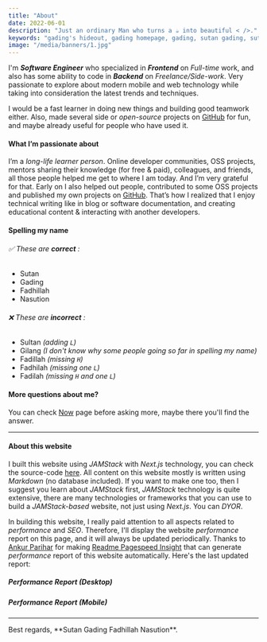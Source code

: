 ```yaml
---
title: "About"
date: 2022-06-01
description: "Just an ordinary Man who turns a ☕️ into beautiful < />."
keywords: "gading's hideout, gading homepage, gading, sutan gading, sutan gading fadhillah nasution, sutan, sutanlab, gading.dev, gading dev, about gading, who is gading, bio gading, about gading"
image: "/media/banners/1.jpg"
---
```


I'm ***Software Engineer*** who specialized in ***Frontend*** on *Full-time* work, and also has some ability to code in ***Backend*** on *Freelance/Side-work*. Very passionate to explore about modern mobile and web technology while taking into consideration the latest trends and techniques.

I would be a fast learner in doing new things and building good teamwork either. Also, made several side or *open-source* projects on [GitHub](https://github.com/gadingnst) for fun, and maybe already useful for people who have used it.

#### What I’m passionate about
I’m a *long-life learner person*. Online developer communities, OSS projects, mentors sharing their knowledge (for free & paid), colleagues, and friends, all those people helped me get to where I am today. And I’m very grateful for that. Early on I also helped out people, contributed to some OSS projects and published my own projects on [GitHub](https://github.com/gadingnst?tab=repositories). That’s how I realized that I enjoy technical writing like in blog or software documentation, and creating educational content & interacting with another developers.

#### Spelling my name
###### ✅ These are ***correct*** :
- Sutan
- Gading
- Fadhillah
- Nasution

###### ❌ These are ***incorrect*** :
- Sultan *(adding `L`)*
- Gilang *(I don't know why some people going so far in spelling my name)*
- Fadillah *(missing `H`)*
- Fadhilah *(missing one `L`)*
- Fadilah *(missing `H` and one `L`)*

#### More questions about me?
You can check [Now](/now) page before asking more, maybe there you'll find the answer.

---

#### About this website
I built this website using *JAMStack* with *Next.js* technology, you can check the source-code [here](https://github.com/gadingnst/gading.dev). All content on this website mostly is written using *Markdown* (no database included). If you want to make one too, then I suggest you learn about *JAMStack* first, *JAMStack* technology is quite extensive, there are many technologies or frameworks that you can use to build a *JAMStack-based* website, not just using *Next.js*. You can *DYOR*.

In building this website, I really paid attention to all aspects related to *performance* and *SEO*. Therefore, I'll display the website *performance* report on this page, and it will always be updated periodically. Thanks to [Ankur Parihar](https://github.com/ankurparihar) for making [Readme Pagespeed Insight](https://github.com/ankurparihar/readme-pagespeed-insights) that can generate *performance* report of this website automatically. Here's the last updated report:

##### *Performance* Report (Desktop)
<ImageLazy
  className="mt-36 max-w-[700px]"
  src="/reports/desktop.svg"
  alt="Lighthouse Report Desktop"
  width="100%"
/>

##### *Performance* Report (Mobile)
<ImageLazy
  className="mt-36 max-w-[700px]"
  src="/reports/mobile.svg"
  alt="Lighthouse Report Mobile"
  width="100%"
/>

---

<div className="text-center italic">
  Best regards, **Sutan Gading Fadhillah Nasution**.
</div>

